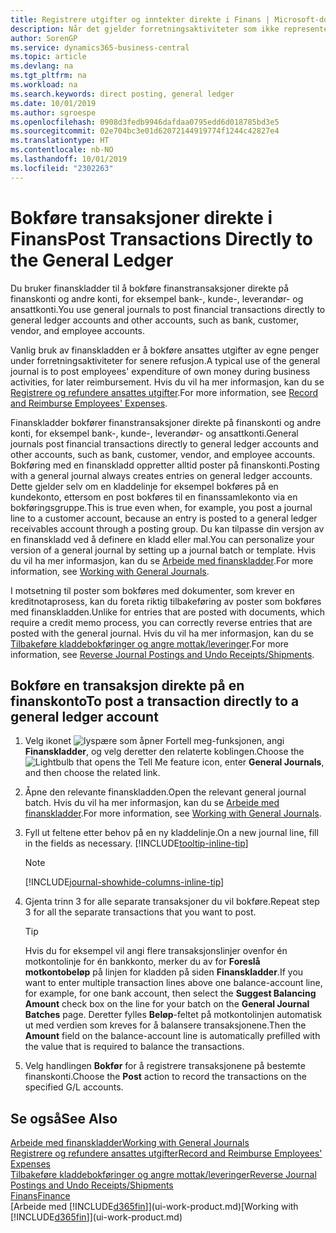 ```yaml
---
title: Registrere utgifter og inntekter direkte i Finans | Microsoft-dokumentasjon
description: Når det gjelder forretningsaktiviteter som ikke representeres av et dokument i Financials, for eksempel mindre utgifter eller innbetalinger, kan du opprette de relaterte transaksjonene ved å bokføre kladdelinjer på Finanskladd-siden.
author: SorenGP
ms.service: dynamics365-business-central
ms.topic: article
ms.devlang: na
ms.tgt_pltfrm: na
ms.workload: na
ms.search.keywords: direct posting, general ledger
ms.date: 10/01/2019
ms.author: sgroespe
ms.openlocfilehash: 0908d3fedb9946dafdaa0795edd6d018785bd3e5
ms.sourcegitcommit: 02e704bc3e01d62072144919774f1244c42827e4
ms.translationtype: HT
ms.contentlocale: nb-NO
ms.lasthandoff: 10/01/2019
ms.locfileid: "2302263"
---
```

# <a name="post-transactions-directly-to-the-general-ledger"></a><span data-ttu-id="121f8-103">Bokføre transaksjoner direkte i Finans</span><span class="sxs-lookup"><span data-stu-id="121f8-103">Post Transactions Directly to the General Ledger</span></span>

<span data-ttu-id="121f8-104">Du bruker finanskladder til å bokføre finanstransaksjoner direkte på finanskonti og andre konti, for eksempel bank-, kunde-, leverandør- og ansattkonti.</span><span class="sxs-lookup"><span data-stu-id="121f8-104">You use general journals to post financial transactions directly to general ledger accounts and other accounts, such as bank, customer, vendor, and employee accounts.</span></span>  

<span data-ttu-id="121f8-105">Vanlig bruk av finanskladden er å bokføre ansattes utgifter av egne penger under forretningsaktiviteter for senere refusjon.</span><span class="sxs-lookup"><span data-stu-id="121f8-105">A typical use of the general journal is to post employees' expenditure of own money during business activities, for later reimbursement.</span></span> <span data-ttu-id="121f8-106">Hvis du vil ha mer informasjon, kan du se [Registrere og refundere ansattes utgifter](finance-how-record-reimburse-employee-expenses.md).</span><span class="sxs-lookup"><span data-stu-id="121f8-106">For more information, see [Record and Reimburse Employees' Expenses](finance-how-record-reimburse-employee-expenses.md).</span></span>

<span data-ttu-id="121f8-107">Finanskladder bokfører finanstransaksjoner direkte på finanskonti og andre konti, for eksempel bank-, kunde-, leverandør- og ansattkonti.</span><span class="sxs-lookup"><span data-stu-id="121f8-107">General journals post financial transactions directly to general ledger accounts and other accounts, such as bank, customer, vendor, and employee accounts.</span></span> <span data-ttu-id="121f8-108">Bokføring med en finanskladd oppretter alltid poster på finanskonti.</span><span class="sxs-lookup"><span data-stu-id="121f8-108">Posting with a general journal always creates entries on general ledger accounts.</span></span> <span data-ttu-id="121f8-109">Dette gjelder selv om en kladdelinje for eksempel bokføres på en kundekonto, ettersom en post bokføres til en finanssamlekonto via en bokføringsgruppe.</span><span class="sxs-lookup"><span data-stu-id="121f8-109">This is true even when, for example, you post a journal line to a customer account, because an entry is posted to a general ledger receivables account through a posting group.</span></span> <span data-ttu-id="121f8-110">Du kan tilpasse din versjon av en finanskladd ved å definere en kladd eller mal.</span><span class="sxs-lookup"><span data-stu-id="121f8-110">You can personalize your version of a general journal by setting up a journal batch or template.</span></span> <span data-ttu-id="121f8-111">Hvis du vil ha mer informasjon, kan du se [Arbeide med finanskladder](ui-work-general-journals.md).</span><span class="sxs-lookup"><span data-stu-id="121f8-111">For more information, see [Working with General Journals](ui-work-general-journals.md).</span></span>

<span data-ttu-id="121f8-112">I motsetning til poster som bokføres med dokumenter, som krever en kreditnotaprosess, kan du foreta riktig tilbakeføring av poster som bokføres med finanskladden.</span><span class="sxs-lookup"><span data-stu-id="121f8-112">Unlike for entries that are posted with documents, which require a credit memo process, you can correctly reverse entries that are posted with the general journal.</span></span> <span data-ttu-id="121f8-113">Hvis du vil ha mer informasjon, kan du se [Tilbakeføre kladdebokføringer og angre mottak/leveringer](finance-how-reverse-journal-posting.md).</span><span class="sxs-lookup"><span data-stu-id="121f8-113">For more information, see [Reverse Journal Postings and Undo Receipts/Shipments](finance-how-reverse-journal-posting.md).</span></span>

## <a name="to-post-a-transaction-directly-to-a-general-ledger-account"></a><span data-ttu-id="121f8-114">Bokføre en transaksjon direkte på en finanskonto</span><span class="sxs-lookup"><span data-stu-id="121f8-114">To post a transaction directly to a general ledger account</span></span>

1. <span data-ttu-id="121f8-115">Velg ikonet ![lyspære som åpner Fortell meg-funksjonen](media/ui-search/search_small.png "Fortell hva du vil gjøre"), angi **Finanskladder**, og velg deretter den relaterte koblingen.</span><span class="sxs-lookup"><span data-stu-id="121f8-115">Choose the ![Lightbulb that opens the Tell Me feature](media/ui-search/search_small.png "Tell me what you want to do") icon, enter **General Journals**, and then choose the related link.</span></span>
2. <span data-ttu-id="121f8-116">Åpne den relevante finanskladden.</span><span class="sxs-lookup"><span data-stu-id="121f8-116">Open the relevant general journal batch.</span></span> <span data-ttu-id="121f8-117">Hvis du vil ha mer informasjon, kan du se [Arbeide med finanskladder](ui-work-general-journals.md).</span><span class="sxs-lookup"><span data-stu-id="121f8-117">For more information, see [Working with General Journals](ui-work-general-journals.md).</span></span>
3. <span data-ttu-id="121f8-118">Fyll ut feltene etter behov på en ny kladdelinje.</span><span class="sxs-lookup"><span data-stu-id="121f8-118">On a new journal line, fill in the fields as necessary.</span></span> [!INCLUDE[tooltip-inline-tip](includes/tooltip-inline-tip_md.md)]    

    > [!NOTE]
    > [!INCLUDE[journal-showhide-columns-inline-tip](includes/journal-showhide-columns-inline-tip.md)]
4. <span data-ttu-id="121f8-119">Gjenta trinn 3 for alle separate transaksjoner du vil bokføre.</span><span class="sxs-lookup"><span data-stu-id="121f8-119">Repeat step 3 for all the separate transactions that you want to post.</span></span>

    > [!TIP]  
    > <span data-ttu-id="121f8-120">Hvis du for eksempel vil angi flere transaksjonslinjer ovenfor én motkontolinje for én bankkonto, merker du av for **Foreslå motkontobeløp** på linjen for kladden på siden **Finanskladder**.</span><span class="sxs-lookup"><span data-stu-id="121f8-120">If you want to enter multiple transaction lines above one balance-account line, for example, for one bank account, then select the **Suggest Balancing Amount** check box on the line for your batch on the **General Journal Batches** page.</span></span> <span data-ttu-id="121f8-121">Deretter fylles **Beløp**-feltet på motkontolinjen automatisk ut med verdien som kreves for å balansere transaksjonene.</span><span class="sxs-lookup"><span data-stu-id="121f8-121">Then the **Amount** field on the balance-account line is automatically prefilled with the value that is required to balance the transactions.</span></span>
5. <span data-ttu-id="121f8-122">Velg handlingen **Bokfør** for å registrere transaksjonene på bestemte finanskonti.</span><span class="sxs-lookup"><span data-stu-id="121f8-122">Choose the **Post** action to record the transactions on the specified G/L accounts.</span></span>

## <a name="see-also"></a><span data-ttu-id="121f8-123">Se også</span><span class="sxs-lookup"><span data-stu-id="121f8-123">See Also</span></span>

[<span data-ttu-id="121f8-124">Arbeide med finanskladder</span><span class="sxs-lookup"><span data-stu-id="121f8-124">Working with General Journals</span></span>](ui-work-general-journals.md)  
[<span data-ttu-id="121f8-125">Registrere og refundere ansattes utgifter</span><span class="sxs-lookup"><span data-stu-id="121f8-125">Record and Reimburse Employees' Expenses</span></span>](finance-how-record-reimburse-employee-expenses.md)  
[<span data-ttu-id="121f8-126">Tilbakeføre kladdebokføringer og angre mottak/leveringer</span><span class="sxs-lookup"><span data-stu-id="121f8-126">Reverse Journal Postings and Undo Receipts/Shipments</span></span>](finance-how-reverse-journal-posting.md)  
[<span data-ttu-id="121f8-127">Finans</span><span class="sxs-lookup"><span data-stu-id="121f8-127">Finance</span></span>](finance.md)  
<span data-ttu-id="121f8-128">[Arbeide med [!INCLUDE[d365fin](includes/d365fin_md.md)]](ui-work-product.md)</span><span class="sxs-lookup"><span data-stu-id="121f8-128">[Working with [!INCLUDE[d365fin](includes/d365fin_md.md)]](ui-work-product.md)</span></span>  
